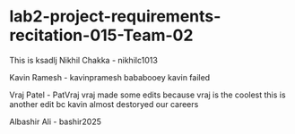 # lab2-project-requirements-recitation-015-Team-02
This is ksadlj
Nikhil Chakka - nikhilc1013

Kavin Ramesh - kavinpramesh
bababooey
kavin failed

Vraj Patel - PatVraj
vraj made some edits because vraj is the coolest
this is another edit bc kavin almost destoryed our careers

Albashir Ali - bashir2025
